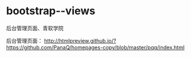 # bootstrap--views
后台管理页面、青软学院


后台管理页面：
http://htmlpreview.github.io/?https://github.com/PanaQ/homepages-copy/blob/master/pqq/index.html
